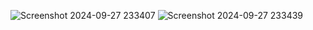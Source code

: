 ![Screenshot 2024-09-27 233407](https://github.com/user-attachments/assets/be3c24b3-cbd0-469e-a570-8151d71c12c4)
![Screenshot 2024-09-27 233439](https://github.com/user-attachments/assets/f5db2731-07d5-4b8c-b5b0-6e64cc93a865)
